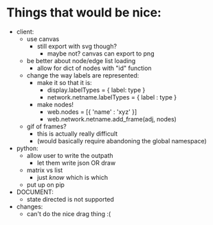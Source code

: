 # Things that would be nice:
- client:
    - use canvas
        - still export with svg though?
            - maybe not? canvas can export to png
    - be better about node/edge list loading
        - allow for dict of nodes with "id" function
    - change the way labels are represented:
        - make it so that it is:
            - display.labelTypes = { label: type }
            - network.netname.labelTypes = { label : type }
        - make nodes!
            - web.nodes = [{ 'name' : 'xyz' }]
            - web.network.netname.add_frame(adj, nodes)
    - gif of frames?
        - this is actually really difficult
        - (would basically require abandoning the global namespace)
- python:
    - allow user to write the outpath
        - let them write json OR draw
    - matrix vs list
        - just _know_ which is which
    - put up on pip
- DOCUMENT:
    - state directed is not supported
- changes:
    - can't do the nice drag thing :(
